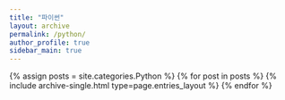 ```yaml
---
title: "파이썬"
layout: archive
permalink: /python/
author_profile: true
sidebar_main: true
---
```


{% assign posts = site.categories.Python %} {% for post in posts %} {% include archive-single.html type=page.entries_layout %} {% endfor %}
